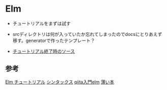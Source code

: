 # Elm

* チュートリアルをまずは試す
* srcディレクトリは何が入っていたか忘れてしまったのでdocsにとりあえず移す。generatorで作ったテンプレート？

* [チュートリアル終了時のソース](https://github.com/hibohiboo/develop/blob/edfda82c22dd47829e9878230a93ba57657b2160/tutorial/lesson/elm/)

## 参考

[Elm チュートリアル][*1]
[シンタックス][*2]
[qiita入門elm][*3]
[薄い本][*4]

[*1]:https://www.elm-tutorial.org/jp/02-elm-arch/01-introduction.html
[*2]:http://gtech.hatenablog.com/entry/2016/10/21/110212
[*3]:https://qiita.com/mather314/items/e9e08960d91b187652e5
[*4]:https://giisyu.gitbooks.io/elm_usui_book/content/
